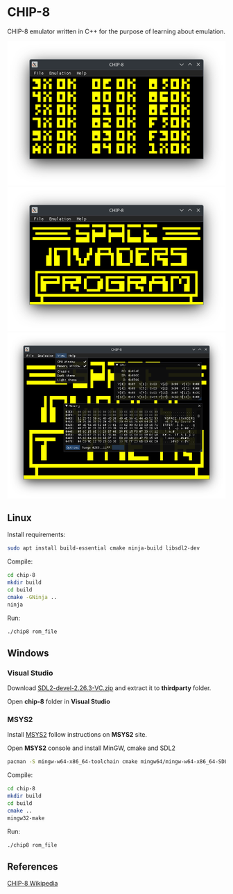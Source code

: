 # CHIP-8

CHIP-8 emulator written in C++ for the purpose of learning about emulation.

![screenshot](docs/screenshot.png)
![invaders](docs/screenshot_invaders.png)
![dialogs](docs/screenshot_cpu_memory.png)

## Linux

Install requirements:
```bash
sudo apt install build-essential cmake ninja-build libsdl2-dev
```

Compile:
```bash
cd chip-8
mkdir build
cd build
cmake -GNinja ..
ninja
```

Run:
```bash
./chip8 rom_file
```

## Windows

### Visual Studio
Download [SDL2-devel-2.26.3-VC.zip](https://github.com/libsdl-org/SDL/releases/download/release-2.26.3/SDL2-devel-2.26.3-VC.zip) and extract it to **thirdparty** folder.

Open **chip-8** folder in **Visual Studio**

### MSYS2
Install [MSYS2](https://www.msys2.org/) follow instructions on **MSYS2** site.

Open **MSYS2** console and install MinGW, cmake and SDL2
```bash
pacman -S mingw-w64-x86_64-toolchain cmake mingw64/mingw-w64-x86_64-SDL2
```

Compile:
```bash
cd chip-8
mkdir build
cd build
cmake ..
mingw32-make
```

Run:
```bash
./chip8 rom_file
```

## References
[CHIP-8 Wikipedia](http://en.wikipedia.org/wiki/CHIP-8)
